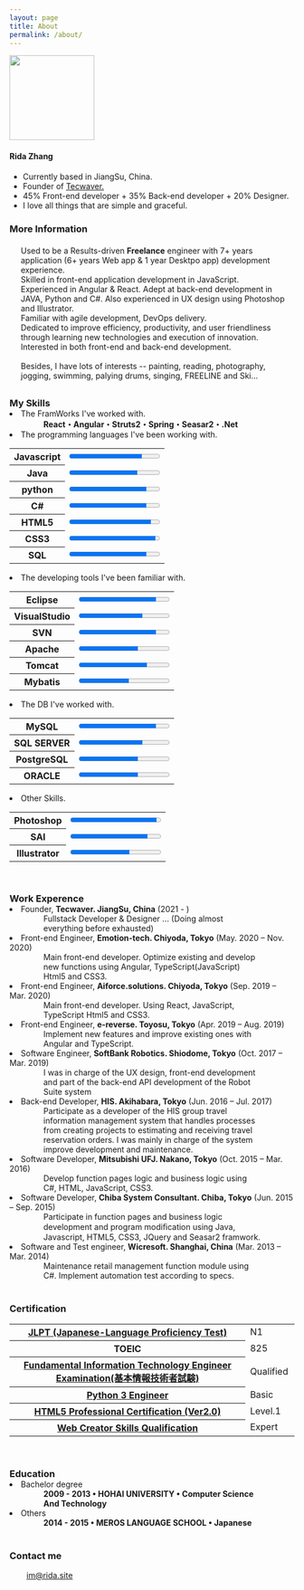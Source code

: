 ```yaml
---
layout: page
title: About
permalink: /about/
---
```


<div class="about-main">
<img src="../images/me-sketch.png" class="image-right" style="width:150px" alt="">
<div>
	<h4>Rida Zhang</h4>
<ul>
<Li>Currently based in JiangSu, China.</li>
<li>Founder of <a href="https://tecwaver.com">Tecwaver.</a></li>
<li>45% Front-end developer + 35% Back-end developer + 20% Designer.</li>
<li>I love all things that are simple and graceful.</li>
</ul>
</div>
</div>

### More Information

<p style="margin: 20px 15px 30px 20px;">Used to be a Results-driven <b>Freelance</b> engineer with 7+ years application (6+ years Web app & 1 year Desktpo app) development experience. 
<br> Skilled in
front-end application development in JavaScript. Experienced in Angular & React. Adept at back-end development in
JAVA, Python and C#. Also experienced in UX design using Photoshop and Illustrator. <br>Familiar
with agile development, DevOps delivery. <br>Dedicated to improve efficiency, productivity, and user friendliness through learning new technologies and execution of innovation.
Interested in both front-end and back-end development. <br><br>
Besides, I have lots of interests -- painting, reading, photography, jogging, swimming, palying drums, singing, FREELINE and Ski...

<h3 style="margin-bottom:0px;">My Skills</h3>
<li class="tableli">The FramWorks I've worked with.</li> 
<p style="margin: 0 60px;"><strong>React・Angular・Struts2・Spring・Seasar2・.Net</strong></p>

<li class="tableli">The programming languages I've been working with.</li>
<table class="normal">
	<tbody>
		<tr>
		<th>Javascript</th>
		<td><progress value="80" max="100"/></td>
	</tr>
	<tr>
		<th>Java</th>
		<td><progress value="75" max="100"/></td>
	</tr>
	<tr>
		<th>python</th>
		<td><progress value="85" max="100"/></td>
	</tr>
	<tr>
		<th>C#</th>
		<td><progress value="85" max="100"/></td>
	</tr>
	<tr>
		<th>HTML5</th>
		<td><progress value="90" max="100"/></td>
	</tr>
	<tr>
		<th>CSS3</th>
		<td><progress value="95" max="100"/></td>
	</tr>
	<tr>
		<th>SQL</th>
		<td><progress value="85" max="100"/></td>
	</tr>
	</tbody>
</table>
<li class="tableli">The developing tools I've been familiar with.</li>
<table class="normal">
	<tbody>
	<tr>
		<th>Eclipse</th>
		<td><progress value="85" max="100"/></td>
	</tr>
	<tr>
		<th>VisualStudio</th>
		<td><progress value="70" max="100"/></td>
	</tr>
	<tr>
		<th>SVN</th>
		<td><progress value="85" max="100"/></td>
	</tr>
	<tr>
		<th>Apache</th>
		<td><progress value="65" max="100"/></td>
	</tr>
	<tr>
		<th>Tomcat</th>
		<td><progress value="75" max="100"/></td>
	</tr>
	<tr>
		<th>Mybatis</th>
		<td><progress value="55" max="100"/></td>
	</tr> 
	</tbody>
</table> 
<li class="tableli">The DB I've worked with.</li>
<table class="normal">
	<tbody>
	<tr>
		<th>MySQL</th>
		<td><progress value="85" max="100"/></td>
	</tr>
	<tr>
		<th>SQL SERVER</th>
		<td><progress value="70" max="100"/></td>
	</tr>
	<tr>
		<th>PostgreSQL</th>
		<td><progress value="65" max="100"/></td>
	</tr>
	<tr>
		<th>ORACLE</th>
		<td><progress value="65" max="100"/></td>
	</tr> 
	</tbody>
</table>
<li class="tableli">Other Skills.</li>
<table class="normal">
	<tbody>
	<tr>
		<th>Photoshop</th>
		<td><progress value="95" max="100"/></td>
	</tr>
	<tr>
		<th>SAI</th>
		<td><progress value="85" max="100"/></td>
	</tr>
	<tr>
		<th>Illustrator</th>
		<td><progress value="65" max="100"/></td>
	</tr> 
	</tbody>
</table>
<br>

<h3 style="margin-bottom:0px;"> Work Experence  </h3>
<li class="tableli">Founder, <strong>Tecwaver. JiangSu, China</strong> (2021 - )</li>
<p style="margin: 0 60px;">Fullstack Developer & Designer ... (Doing almost everything before exhausted)</p>
<li class="tableli">Front-end Engineer, <strong>Emotion-tech. Chiyoda, Tokyo</strong> (May. 2020 – Nov. 2020)</li>
<p style="margin: 0 60px;">Main front-end developer. Optimize existing and develop new functions using Angular, TypeScript(JavaScript) Html5 and CSS3.</p>
<li class="tableli">Front-end Engineer, <strong>Aiforce.solutions. Chiyoda, Tokyo</strong> (Sep. 2019 – Mar. 2020)</li>
<p style="margin: 0 60px;">Main front-end developer. Using React, JavaScript, TypeScript Html5 and CSS3.</p>
<li class="tableli">Front-end Engineer, <strong>e-reverse. Toyosu, Tokyo</strong> (Apr. 2019 – Aug. 2019)</li>
<p style="margin: 0 60px;">Implement new features and improve existing ones with Angular and TypeScript.</p>
<li class="tableli">Software Engineer, <strong>SoftBank Robotics. Shiodome, Tokyo</strong> (Oct. 2017 – Mar. 2019)</li>
<p style="margin: 0 60px;">I was in charge of the UX design, front-end development and part of the back-end API
development of the Robot Suite system</p>
<li class="tableli">Back-end Developer, <strong>HIS. Akihabara, Tokyo</strong> (Jun. 2016 – Jul. 2017)</li>
<p style="margin: 0 60px;">Participate as a developer of the HIS group travel information management system that
handles processes from creating projects to estimating and receiving travel reservation
orders. I was mainly in charge of the system improve development and maintenance.</p>
<li class="tableli">Software Developer, <strong>Mitsubishi UFJ. Nakano, Tokyo</strong> (Oct. 2015 – Mar. 2016)</li>
<p style="margin: 0 60px;">Develop function pages logic and business logic using C#, HTML, JavaScript, CSS3.</p>
<li class="tableli">Software Developer, <strong>Chiba System Consultant. Chiba, Tokyo</strong> (Jun. 2015 – Sep. 2015)</li>
<p style="margin: 0 60px;">Participate in function pages and business logic development and program modiﬁcation using Java, Javascript, HTML5, CSS3, JQuery and Seasar2 framwork.</p>
<li class="tableli">Software and Test engineer, <strong>Wicresoft. Shanghai, China</strong> (Mar. 2013 – Mar. 2014)</li>
<p style="margin: 0 60px;">Maintenance retail management function module using C#. Implement automation test according to specs.</p>
<br>

<h3 > Certification </h3>

<table class="certification normal">
	<tbody>
	<tr>
		<th><a href="http://www.jlpt.jp/e/index.html">JLPT (Japanese-Language Proficiency Test)</a></th>
		<td>N1</td>
	</tr> 
	<tr>
		<th>TOEIC</th>
		<td>825</td>
	</tr>
	<tr>
		<th><a href="https://ja.wikipedia.org/wiki/%E5%9F%BA%E6%9C%AC%E6%83%85%E5%A0%B1%E6%8A%80%E8%A1%93%E8%80%85%E8%A9%A6%E9%A8%93">Fundamental Information Technology Engineer Examination(基本情報技術者試験)</a></th>
		<td colspan="2">Qualified</td>
	</tr>
	<tr>
		<th><a href="https://www.pythonic-exam.com/exam/basic">Python 3 Engineer</a></th>
		<td>Basic </td>
	</tr>
	<tr>
		<th><a href="http://html5exam.jp/">HTML5 Professional Certification (Ver2.0)</a></th>
		<td>Level.1 </td>
		<td style="background: url(../images/certi/lv1.gif) left no-repeat; background-size:25px 25px;"></td>
	</tr>
	<tr>
		<th><a href="http://www.sikaku.gr.jp/web/wc/ind/about/">Web Creator Skills Qualification</a></th>
		<td>Expert</td>
		<td style="background: url(../images/certi/webexpert.jpeg) left no-repeat; background-size:25px 25px;"></td>
	</tr>
	</tbody>
</table>

<br>
<h3 style="margin-bottom:0px;"> Education </h3>

<li class="tableli">Bachelor degree</li>
<p style="margin: 0 60px;"><strong>2009 - 2013 • HOHAI UNIVERSITY • Computer Science And Technology</strong></p>
<li class="tableli">Others</li>
<p style="margin: 0 60px;"><strong>2014 - 2015 • MEROS LANGUAGE SCHOOL • Japanese</strong></p>

<br>
<h3 id="contact"> Contact me </h3>
<a style="padding-left: 30px;" href="mailto:im@rida.site">im@rida.site</a>
